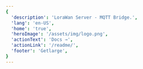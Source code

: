 ```yaml
---
{
  'description': 'LoraWan Server - MQTT Bridge.',
  'lang': 'en-US',
  'home': 'true',
  'heroImage': '/assets/img/logo.png',
  'actionText': 'Docs →',
  'actionLink': '/readme/',
  'footer': 'Getlarge',
}
---
```

